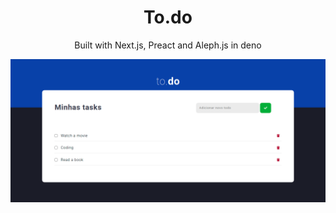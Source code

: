 <h1 align=center>To.do</h1>
<p align=center>Built with Next.js, Preact and Aleph.js in deno</p>
<p><img src="./.github/screenshoot.png"/></p>